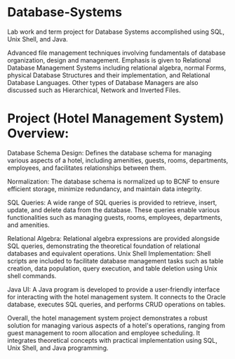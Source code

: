 # Database-Systems

Lab work and term project for Database Systems accomplished using SQL, Unix Shell, and Java.

Advanced file management techniques involving fundamentals of database organization, design and management. Emphasis is given to Relational Database Management Systems including relational algebra, normal Forms, physical Database Structures and their implementation, and Relational Database Languages. Other types of Database Managers are also discussed such as Hierarchical, Network and Inverted Files.

# Project (Hotel Management System) Overview:
Database Schema Design: Defines the database schema for managing various aspects of a hotel, including amenities, guests, rooms, departments, employees, and facilitates
relationships between them.

Normalization: The database schema is normalized up to BCNF to ensure efficient storage, minimize redundancy, and maintain data integrity.

SQL Queries: A wide range of SQL queries is provided to retrieve, insert, update, and delete data from the database. These queries enable various functionalities such as managing guests, rooms, employees, departments, and amenities.

Relational Algebra: Relational algebra expressions are provided alongside SQL queries, demonstrating the theoretical foundation of relational databases and equivalent operations. Unix Shell Implementation: Shell scripts are included to facilitate database management tasks such as table creation, data population, query execution, and table deletion using Unix shell commands.

Java UI: A Java program is developed to provide a user-friendly interface for interacting with the hotel management system. It connects to the Oracle database, executes SQL queries, and performs CRUD operations on tables.

Overall, the hotel management system project demonstrates a robust solution for managing various aspects of a hotel's operations, ranging from guest management to room allocation and employee scheduling. It integrates theoretical concepts with practical implementation using SQL, Unix Shell, and Java programming.
